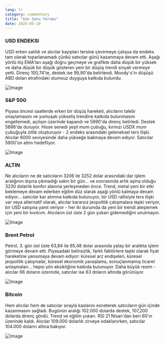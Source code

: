 ```yaml
---
lang: tr
category: commentary
title: "Gün Sonu Yorumu"
date: 2025-05-19
---
```


### USD ENDEKSI

USD erken satıldı ve alıcılar kayıpları tersine çevirmeye çalışsa da endeks tam olarak toparlanamadı çünkü satıcılar günü kazanmaya devam etti. Aşağı yönlü itiş EMA'ları aşağı doğru geçmeye ve grafikte daha düşük bir yüksek ve daha düşük bir düşük gösteren yeni bir düşüş trendi sinyali vermeye yetti. Direnç 100,74'te, destek ise 99,90'da belirlendi. Moody's'in düşüşü ABD doları etrafındaki olumsuz duyguya katkıda bulundu.

![Image](https://markleighedu.github.io/img/May-2025/19-May-2025/usdindex.jpg)

### S&P 500

Piyasa öncesi saatlerde erken bir düşüş hareketi, alıcıların talebi onaylamasını ve yumuşak yükseliş trendine katkıda bulunmasını engellemedi, açılışın üzerinde kapandı ve 5990'da direnç belirledi. Destek 5886'da duruyor. Hisse senedi yeşil mum çubuğu, kırmızı USDX mum çubuğuyla zıtlık oluşturuyor - 2 endeks arasındaki geleneksel ters ilişki. Alıcılar 6000 seviyesinde daha yükseğe bakmaya devam ediyor. Satıcılar 5900'ün altını hedefliyor.

![Image](https://markleighedu.github.io/img/May-2025/19-May-2025/sp500.jpg)

### ALTIN

Ne alıcıların ne de satıcıların 3206 ile 3252 dolar arasındaki dar işlem aralığının dışına çıkmadığı sakin bir gün... ve sonrasında artık aşina olduğu 3230 dolarlık konfor alanına yerleşmeden önce. Trend, metal yeni bir etki beklemeye devam ederken eğilim düz olarak aşağı yönlü kalmaya devam ediyor... satıcılar kar alımına katkıda bulunuyor, bir USD rallisiyle ters ilişki var veya alternatif olarak, alıcılar kararsız jeopolitik çatışmalara tepki veriyor, bir USD satışına yanıt veriyor - her iki durumda da yeni bir trendi ateşlemek için yeni bir kıvılcım. Alıcıların üst üste 2 gün yukarı gidemediğini unutmayın.

![Image](https://markleighedu.github.io/img/May-2025/19-May-2025/gold.jpg)

### Brent Petrol

Petrol, 3. gün üst üste 63,84 ile 65,48 dolar arasında yatay bir aralıkta işlem görmeye devam etti. Piyasadaki belirsizlik, farklı faktörlere tepki olarak fiyat hareketine yansımaya devam ediyor: küresel arz endişeleri, küresel jeopolitik çatışmalar, küresel ekonomik yavaşlama, sonuçlanmamış ticaret anlaşmaları... hepsi yön eksikliğine katkıda bulunuyor. Daha büyük resim - alıcılar 66 doların üzerinde, satıcılar ise 63 doların altında görünüyor.

![Image](https://markleighedu.github.io/img/May-2025/19-May-2025/brentoil.jpg)

### Bitcoin

Hem alıcılar hem de satıcılar sırayla kaslarını esneterek satıcıların gün içinde kazanmasını sağladı. Bugünün aralığı 102.000 dolarda destek, 107,200 dolarda direnç gördü. Trend ve eğilim yukarı. RSI 21 Nisan'dan beri 60'ın üzerinde kaldı. Alıcılar 109.000 dolarlık zirveye odaklanırken, satıcılar 104.000 doların altına bakıyor.

![Image](https://markleighedu.github.io/img/May-2025/19-May-2025/bitcoin.jpg)

